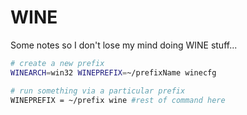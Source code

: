 # WINE
Some notes so I don't lose my mind doing WINE stuff...

```bash
# create a new prefix
WINEARCH=win32 WINEPREFIX=~/prefixName winecfg

# run something via a particular prefix
WINEPREFIX = ~/prefix wine #rest of command here
```